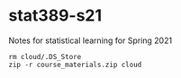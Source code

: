 # stat389-s21
Notes for statistical learning for Spring 2021

```
rm cloud/.DS_Store
zip -r course_materials.zip cloud
```
